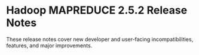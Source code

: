# Hadoop MAPREDUCE 2.5.2 Release Notes

These release notes cover new developer and user-facing incompatibilities, features, and major improvements.



